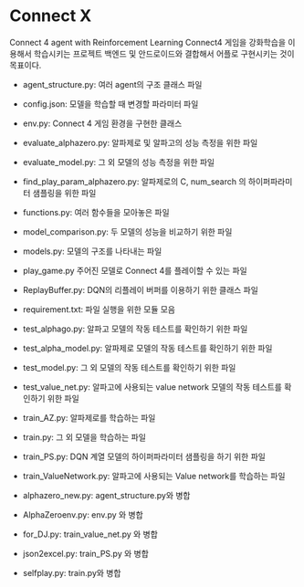 # Connect X

Connect 4 agent with Reinforcement Learning
Connect4 게임을 강화학습을 이용해서 학습시키는 프로젝트 
백엔드 및 안드로이드와 결합해서 어플로 구현시키는 것이 목표이다. 

* agent_structure.py: 여러 agent의 구조 클래스 파일
* config.json: 모델을 학습할 때 변경할 파라미터 파일
* env.py: Connect 4 게임 환경을 구현한 클래스
* evaluate_alphazero.py: 알파제로 및 알파고의 성능 측정을 위한 파일
* evaluate_model.py: 그 외 모델의 성능 측정을 위한 파일
* find_play_param_alphazero.py: 알파제로의 C, num_search 의 하이퍼파라미터 샘플링을 위한 파일
* functions.py: 여러 함수들을 모아놓은 파일
* model_comparison.py: 두 모델의 성능을 비교하기 위한 파일
* models.py: 모델의 구조를 나타내는 파일
* play_game.py 주어진 모델로 Connect 4를 플레이할 수 있는 파일
* ReplayBuffer.py: DQN의 리플레이 버퍼를 이용하기 위한 클래스 파일
* requirement.txt: 파일 실행을 위한 모듈 모음
* test_alphago.py: 알파고 모델의 작동 테스트를 확인하기 위한 파일
* test_alpha_model.py: 알파제로 모델의 작동 테스트를 확인하기 위한 파일
* test_model.py: 그 외 모델의 작동 테스트를 확인하기 위한 파일
* test_value_net.py: 알파고에 사용되는 value network 모델의 작동 테스트를 확인하기 위한 파일
* train_AZ.py: 알파제로를 학습하는 파일
* train.py: 그 외 모델을 학습하는 파일
* train_PS.py: DQN 계열 모델의 하이퍼파라미터 샘플링을 하기 위한 파일
* train_ValueNetwork.py: 알파고에 사용되는 Value network를 학습하는 파일


* alphazero_new.py: agent_structure.py와 병합
* AlphaZeroenv.py: env.py 와 병합
* for_DJ.py: train_value_net.py 와 병합
* json2excel.py: train_PS.py 와 병합
* selfplay.py: train.py와 병합